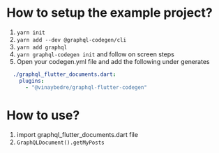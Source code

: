 # How to setup the example project?
1. `yarn init`
2. `yarn add --dev @graphql-codegen/cli`
3. `yarn add graphql`
4. `yarn graphql-codegen init` and follow on screen steps
5. Open your codegen.yml file and add the following under generates
```yml
  ./graphql_flutter_documents.dart:
    plugins:
      - "@vinaybedre/graphql-flutter-codegen"
```

# How to use?
1. import graphql_flutter_documents.dart file
2. `GraphQLDocument().getMyPosts`